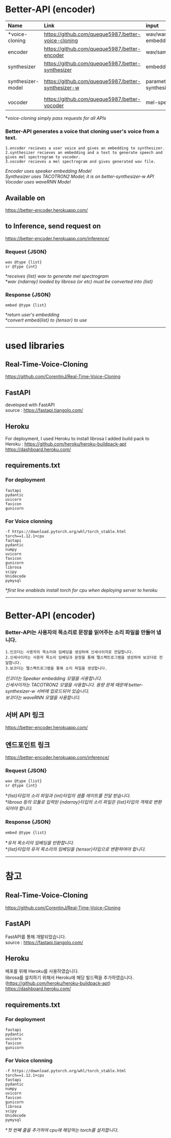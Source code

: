 Better-API (encoder)
=============
|Name               |Link                                                |input                             |output                     |
|:------------------|:---------------------------------------------------|:---------------------------------|--------------------------:|
|*voice-cloning     |https://github.com/queque5987/better-voice-cloning  |wav/wample_rate/<br>embedding/text|speech sound               |
|encoder            |https://github.com/queque5987/better-encoder        |wav/sample_rate                   |embedding                  |
|synthesizer        |https://github.com/queque5987/better-synthesizer    |embedding/text                    |mel-spectrogram            |
|synthesizer-model  |https://github.com/queque5987/better-synthesizer-w  |parameters in synthesizer         |mel-spectrogram per batch  |
|vocoder            |https://github.com/queque5987/better-vocoder        |mel-spectrogram                   |speech sound               | 

**voice-cloning simply pass requests for all APIs*

### Better-API generates a voice that cloning user's voice from a text.
    1.encoder recieves a user voice and gives an embedding to synthesizer.
    2.synthesizer recieves an embedding and a text to generate speech and gives mel spectrogram to vocoder.   
    3.vocoder recieves a mel spectrogram and gives generated wav file.   
       
*Encoder uses speaker embedding Model*   
*Synthesizer uses TACOTRON2 Model; it is on better-synthesizer-w API*   
*Vocoder uses waveRNN Model*   
    
## Available on
https://better-encoder.herokuapp.com/
## to Inference, send request on
https://better-encoder.herokuapp.com/inference/
### Request {JSON}
    wav @type {list}
    sr @type {int}
**receives {list} wav to generate mel spectrogram*   
**wav {ndarray} loaded by librosa (or etc) must be converted into {list}*
### Response {JSON}
    embed @type {list}      
**return user's embedding*   
**convert embed{list} to {tensor} to use*   

* * *
# used libraries
## Real-Time-Voice-Cloning
https://github.com/CorentinJ/Real-Time-Voice-Cloning

## FastAPI   
developed with FastAPI   
source : https://fastapi.tiangolo.com/   

## Heroku
For deployment, I used Heroku
to install librosa I added build pack to Heroku : https://github.com/heroku/heroku-buildpack-apt   
https://dashboard.heroku.com/

## requirements.txt
### For deployment
    fastapi
    pydantic
    uvicorn
    favicon
    gunicorn
### For Voice clonning   
    -f https://download.pytorch.org/whl/torch_stable.html
    torch==1.12.1+cpu
    fastapi
    pydantic
    numpy
    uvicorn
    favicon
    gunicorn
    librosa
    scipy
    Unidecode
    pymysql
**first line enableds install torch for cpu when deploying server to heroku*

-----
Better-API (encoder)
=============

### Better-API는 사용자의 목소리로 문장을 읽어주는 소리 파일을 만들어 냅니다.   
    1.인코더는 사용자의 목소리와 임베딩을 생성하여 신세사이저로 전달합니다.   
    2.신세사이저는 사용자 목소리 임베딩과 문장을 통해 멜스펙트로그램을 생성하여 보코더로 전달합니다.   
    3.보코더는 멜스펙트로그램을 통해 소리 파일을 생성합니다.   
       
*인코더는 Speaker embedding 모델을 사용합니다.*   
*신세사이저는 TACOTRON2 모델을 사용합니다. 용량 문제 때문에 better-synthesizer-w 서버에 업로드되어 있습니다.*   
*보코더는 waveRNN 모델을 사용합니다.*   
    
## 서버 API 링크   
https://better-encoder.herokuapp.com/

## 엔드포인트 링크   
https://better-encoder.herokuapp.com/inference/

### Request {JSON}
    wav @type {list}
    sr @type {int}
**{list}타입의 소리 파일과 {int}타입의 샘플 레이트를 전달 받습니다.*   
**librosa 등의 모듈로 입력된 {ndarray}타입의 소리 파일은 {list}타입의 객체로 변환되어야 합니다.*   

### Response {JSON}
    embed @type {list}      
**유저 목소리의 임베딩을 반환합니다.*   
**{list}타입의 유저 목소리의 임베딩을 {tensor}타입으로 변환하여야 합니다.*   

* * *
# 참고
## Real-Time-Voice-Cloning
https://github.com/CorentinJ/Real-Time-Voice-Cloning

## FastAPI   
FastAPI를 통해 개발되었습니다.   
source : https://fastapi.tiangolo.com/   

## Heroku
배포를 위해 Heroku를 사용하였습니다.    
librosa를 설치하기 위해서 Heroku에 해당 빌드팩을 추가하였습니다. (https://github.com/heroku/heroku-buildpack-apt)   
https://dashboard.heroku.com/

## requirements.txt
### For deployment
    fastapi
    pydantic
    uvicorn
    favicon
    gunicorn
### For Voice clonning   
    -f https://download.pytorch.org/whl/torch_stable.html
    torch==1.12.1+cpu
    fastapi
    pydantic
    numpy
    uvicorn
    favicon
    gunicorn
    librosa
    scipy
    Unidecode
    pymysql
**첫 번째 줄을 추가하여 cpu에 해당하는 torch를 설치합니다.*
